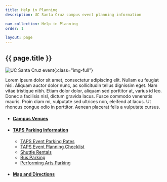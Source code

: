 ```yaml
---
title: Help in Planning
description: UC Santa Cruz campus event planning information

nav-collection: Help in Planning
order: 1

layout: page
---
```



## {{ page.title }}

![UC Santa Cruz event](/assets/images/help-in-planning-banner.jpg){:class="img-full"}

Lorem ipsum dolor sit amet, consectetur adipiscing elit. Nullam eu feugiat nisi. Aliquam auctor dolor nunc, ac sollicitudin tellus dignissim eget. Nam vitae tristique nibh. Etiam dolor dolor, aliquam sed porttitor at, varius id leo. Donec a facilisis nisl, dictum gravida lacus. Fusce commodo venenatis mauris. Proin diam mi, vulputate sed ultrices non, eleifend at lacus. Ut rhoncus congue odio in porttitor. Aenean placerat felis a vulputate cursus.

- #### [Campus Venues](https://map.concept3d.com/?id=882#!ce/20164?ct/20173)

- #### [TAPS Parking Information](https://taps.ucsc.edu/event-parking/index.html)
	- [TAPS Event Parking Rates](https://taps.ucsc.edu/event-parking/event-parking-rates.html)
	- [TAPS Event Planning Checklist](https://taps.ucsc.edu/pdf/event-planning-tips.pdf)
	- [Shuttle Rentals](https://taps.ucsc.edu/event-parking/shuttle-rental.html)
	- [Bus Parking](https://taps.ucsc.edu/parking/bus-parking.html)
	- [Performing Arts Parking](https://taps.ucsc.edu/parking/performing-arts-parking.html)
- #### [Map and Directions](https://www.ucsc.edu/visit/maps-directions.html)